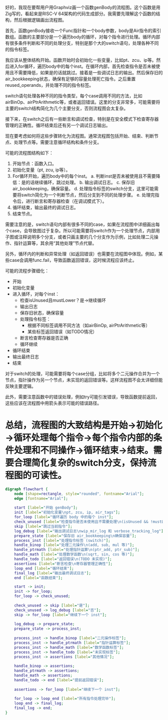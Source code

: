 好的，我现在要帮用户用Graphviz画一个函数genBody的流程图。这个函数是用Zig写的，看起来是RISC-V 64架构的代码生成部分。我需要先理解这个函数的结构，然后根据逻辑画出流程图。

首先，函数genBody接收一个Func指针和一个body参数，body是Air指令的索引数组。函数的主要部分是一个遍历body的循环，对每个指令进行处理。循环内部有很多条件判断和不同的处理分支，特别是那个大的switch语句，处理各种不同的指令标签。

我应该从整体结构开始。函数开始时会初始化一些变量，比如pt、zcu、ip等。然后进入for循环，遍历body中的每个inst。在循环内部，首先检查指令是否未被使用且不需要降低，如果是的话就跳过。接着是一些调试日志的输出。然后保存旧的air_bookkeeping状态，确保有足够的容量处理死亡指令。之后重置reused_operands，并处理不同的指令标签。

switch语句处理各种不同的指令类型，每个case调用不同的方法，比如airBinOp、airPtrArithmetic等，或者返回错误。这里的分支非常多，可能需要将主要的switch结构简化为几个主要分支，否则流程图会太复杂。

接下来，在switch之后有一些断言和调试检查，特别是在安全模式下检查寄存器管理的正确性。循环结束后还有另一个调试日志输出。

现在要考虑如何将这些步骤转化为流程图。通常流程图包括开始、结束、判断节点、处理节点等。需要注意循环结构和条件分支。

可能的流程图结构如下：

1. 开始节点：函数入口。
2. 初始化变量（pt, zcu, ip等）。
3. For循环开始，遍历body中的每个inst。
   a. 判断inst是否未被使用且不需要降低：是的话继续循环，跳过处理。
   b. 输出调试日志。
   c. 保存旧air_bookkeeping，确保容量。
   d. 处理指令标签的switch分支，这里可能需要将switch简化为一个判断节点，然后分支到不同的处理步骤。
   e. 处理完指令后，进行断言和寄存器检查（在调试模式下）。
4. 循环结束，输出最终的调试日志。
5. 结束节点。

需要注意的是，switch语句内部有很多不同的case，如果在流程图中详细画出每个case，会导致图过于复杂。所以可能需要将switch作为一个处理节点，内部用子图或注释说明多个分支，或者只画主要的几个分支作为示例，比如处理二元操作、指针运算等，其余用“其他处理”节点代替。

另外，循环内的判断和异常处理（如返回错误）也需要在流程图中体现。例如，某些case会调用func.fail，导致函数返回错误，这时候流程应该终止。

可能的流程步骤细化：

- 开始
- 初始化变量
- 进入循环，对每个inst：
   - 检查isUnused且mustLower？是→继续循环
   - 输出日志
   - 保存旧状态，确保容量
   - 处理指令标签：
      - 根据不同标签调用不同方法（如airBinOp, airPtrArithmetic等）
      - 某些标签返回错误（如TODO情况）
   - 断言检查寄存器是否正确
   - 循环继续
- 循环结束
- 输出最终日志
- 结束

对于switch的处理，可能需要将每个case分组，比如将多个二元操作合并为一个节点，指针操作为另一个节点，未实现的返回错误等。这样流程图不会太详细但能反映主要逻辑。

此外，需要注意函数中的错误处理，例如try可能引发错误，导致函数提前返回，这些应该在流程图中用箭头表示可能的错误路径。

总结，流程图的大致结构是开始→初始化→循环处理每个指令→每个指令内部的条件处理和不同操作→循环结束→结束。需要合理简化复杂的switch分支，保持流程图的可读性。
================================================
```dot
digraph flowchart {
    node [shape=rectangle, style="rounded", fontname="Arial"];
    edge [fontname="Arial"];
    
    start [label="开始 genBody"];
    init [label="初始化变量\npt, zcu, ip, air_tags"];
    for_loop [label="循环遍历 body 中的每个 inst"];
    check_unused [label="检查指令是否未使用且不需要处理\n(isUnused && !mustLower)"];
    skip [label="跳过当前指令"];
    log_debug [label="输出调试日志\nwip_mir_log 和 verbose_tracking_log"];
    prepare_state [label="保存旧 air_bookkeeping\n确保容量"];
    process_inst [label="处理指令标签 (switch)"];
    handle_binop [label="处理二元操作\n(add, sub, mul 等)"];
    handle_ptrmath [label="处理指针运算\n(ptr_add, ptr_sub)"];
    handle_math [label="处理数学函数\n(sqrt, sin, cos 等)"];
    handle_todo [label="返回错误\n(TODO 未实现)"];
    assertions [label="断言检查\n寄存器管理正确性"];
    loop_end [label="循环结束"];
    final_log [label="输出最终调试日志"];
    end [label="函数结束"];

    start -> init;
    init -> for_loop;
    for_loop -> check_unused;
    
    check_unused -> skip [label="是"];
    check_unused -> log_debug [label="否"];
    skip -> for_loop [label="继续下一个 inst"];
    
    log_debug -> prepare_state;
    prepare_state -> process_inst;
    
    process_inst -> handle_binop [label="二元操作标签"];
    process_inst -> handle_ptrmath [label="指针运算标签"];
    process_inst -> handle_math [label="数学函数标签"];
    process_inst -> handle_todo [label="未实现标签"];
    process_inst -> assertions [label="其他情况"];
    
    handle_binop -> assertions;
    handle_ptrmath -> assertions;
    handle_math -> assertions;
    handle_todo -> end [label="提前返回错误"];
    
    assertions -> for_loop [label="继续下一个 inst"];
    
    for_loop -> loop_end [label="所有指令处理完毕"];
    loop_end -> final_log;
    final_log -> end;
}
```